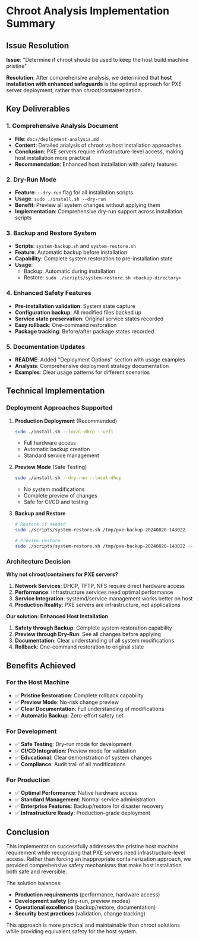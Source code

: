 # Chroot Analysis Implementation Summary

## Issue Resolution

**Issue**: "Determine if chroot should be used to keep the host build machine pristine"

**Resolution**: After comprehensive analysis, we determined that **host installation with enhanced safeguards** is the optimal approach for PXE server deployment, rather than chroot/containerization.

## Key Deliverables

### 1. Comprehensive Analysis Document
- **File**: `docs/deployment-analysis.md`
- **Content**: Detailed analysis of chroot vs host installation approaches
- **Conclusion**: PXE servers require infrastructure-level access, making host installation more practical
- **Recommendation**: Enhanced host installation with safety features

### 2. Dry-Run Mode
- **Feature**: `--dry-run` flag for all installation scripts
- **Usage**: `sudo ./install.sh --dry-run`
- **Benefit**: Preview all system changes without applying them
- **Implementation**: Comprehensive dry-run support across installation scripts

### 3. Backup and Restore System
- **Scripts**: `system-backup.sh` and `system-restore.sh`
- **Feature**: Automatic backup before installation
- **Capability**: Complete system restoration to pre-installation state
- **Usage**: 
  - Backup: Automatic during installation
  - Restore: `sudo ./scripts/system-restore.sh <backup-directory>`

### 4. Enhanced Safety Features
- **Pre-installation validation**: System state capture
- **Configuration backup**: All modified files backed up
- **Service state preservation**: Original service states recorded
- **Easy rollback**: One-command restoration
- **Package tracking**: Before/after package states recorded

### 5. Documentation Updates
- **README**: Added "Deployment Options" section with usage examples
- **Analysis**: Comprehensive deployment strategy documentation
- **Examples**: Clear usage patterns for different scenarios

## Technical Implementation

### Deployment Approaches Supported

1. **Production Deployment** (Recommended)
   ```bash
   sudo ./install.sh --local-dhcp --uefi
   ```
   - Full hardware access
   - Automatic backup creation
   - Standard service management

2. **Preview Mode** (Safe Testing)
   ```bash
   sudo ./install.sh --dry-run --local-dhcp
   ```
   - No system modifications
   - Complete preview of changes
   - Safe for CI/CD and testing

3. **Backup and Restore**
   ```bash
   # Restore if needed
   sudo ./scripts/system-restore.sh /tmp/pxe-backup-20240820-143022
   
   # Preview restore
   sudo ./scripts/system-restore.sh /tmp/pxe-backup-20240820-143022 --dry-run
   ```

### Architecture Decision

**Why not chroot/containers for PXE servers?**

1. **Network Services**: DHCP, TFTP, NFS require direct hardware access
2. **Performance**: Infrastructure services need optimal performance
3. **Service Integration**: systemd/service management works better on host
4. **Production Reality**: PXE servers are infrastructure, not applications

**Our solution: Enhanced Host Installation**

1. **Safety through Backup**: Complete system restoration capability
2. **Preview through Dry-Run**: See all changes before applying
3. **Documentation**: Clear understanding of all system modifications
4. **Rollback**: One-command restoration to original state

## Benefits Achieved

### For the Host Machine
- ✅ **Pristine Restoration**: Complete rollback capability
- ✅ **Preview Mode**: No-risk change preview
- ✅ **Clear Documentation**: Full understanding of modifications
- ✅ **Automatic Backup**: Zero-effort safety net

### For Development
- ✅ **Safe Testing**: Dry-run mode for development
- ✅ **CI/CD Integration**: Preview mode for validation
- ✅ **Educational**: Clear demonstration of system changes
- ✅ **Compliance**: Audit trail of all modifications

### For Production
- ✅ **Optimal Performance**: Native hardware access
- ✅ **Standard Management**: Normal service administration
- ✅ **Enterprise Features**: Backup/restore for disaster recovery
- ✅ **Infrastructure Ready**: Production-grade deployment

## Conclusion

This implementation successfully addresses the pristine host machine requirement while recognizing that PXE servers need infrastructure-level access. Rather than forcing an inappropriate containerization approach, we provided comprehensive safety mechanisms that make host installation both safe and reversible.

The solution balances:
- **Production requirements** (performance, hardware access)
- **Development safety** (dry-run, preview modes)
- **Operational excellence** (backup/restore, documentation)
- **Security best practices** (validation, change tracking)

This approach is more practical and maintainable than chroot solutions while providing equivalent safety for the host system.